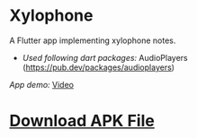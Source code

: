 # Xylophone 
A Flutter app implementing xylophone notes.

* *Used following dart packages:*
AudioPlayers (https://pub.dev/packages/audioplayers)

*App demo:* [Video](https://ameermuhammed.github.io/xylophone-flutter/demo.mp4)

# [Download APK File](https://github.com/AmeerMuhammed/xylophone-flutter/raw/master/build/outputs/apk/release/app-armeabi-v7a-release.apk)
